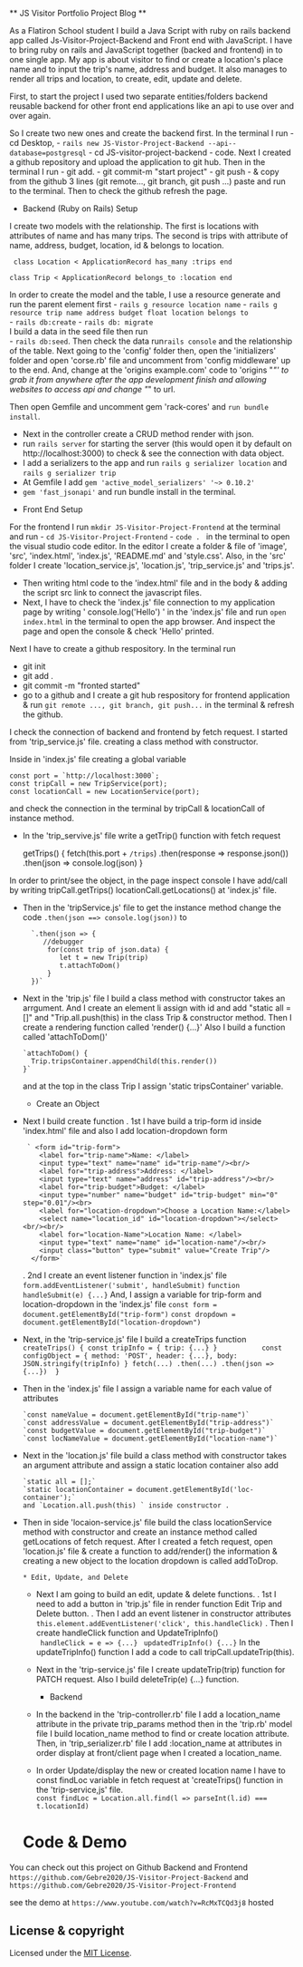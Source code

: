 
  **  JS Visitor Portfolio Project Blog  **

As a Flatiron School student I build a Java Script with ruby on rails backend app 
called Js-Visitor-Project-Backend and Front end with JavaScript. I have to bring 
ruby on rails and JavaScript together (backed and frontend) in to one single app. 
My app is about visitor to find or create a location's place name and to input 
the trip's name, address and budget. It also manages to render all trips and location, 
to create, edit, update and delete.

First, to start the project I used two separate entities/folders backend reusable 
backend for other front end applications like an api to use over and over again.

So I create two new ones and create the backend first. In the terminal I run 
    - cd Desktop, 
    - `rails new JS-Vistor-Project-Backend --api--database=postgresql`
    - cd JS-visitor-project-backend 
    - code. 
Next I created a github repository and upload the application to git hub. Then in the 
terminal I run 
    - git add. 
    - git commit-m "start project" 
    - git push 
    - & copy from the github 3 lines (git remote..., git branch, git push ...) 
      paste and run to the terminal. 
Then to check the github refresh the page. 

  * Backend (Ruby on Rails) Setup 

I create two models with the relationship. The first is locations with attributes of
name and has many trips. 
The second is trips with attribute of name, address, budget, location, id & belongs to location.

  `  class Location < ApplicationRecord
        has_many :trips
    end `

   ` class Trip < ApplicationRecord
    belongs_to :location
    end `

In order to create the model and the table, I use a resource generate and 
run the parent element first 
    - `rails g resource location name` 
    - `rails g resource trip name address budget float location belongs to`  
    - `rails db:create` 
    - `rails db: migrate`  
I build a data in the seed file then run  
    - `rails db:seed`. 
Then check the data run`rails console` and the relationship of the table. 
Next going to the 'config' folder then, open the 'initializers' folder and open 'corse.rb' file 
and uncomment from 'config middleware' up to the end. 
And, change at the 'origins example.com' code to 'origins "*"' to grab it from anywhere 
after the app development finish and allowing websites to access api and change "*" to url.

Then open Gemfile and uncomment gem 'rack-cores' and  `run bundle install`.
  - Next in the controller create a CRUD method render with json.
  - run `rails server` for starting the server (this would open it by default on 
    http://localhost:3000) to check & see the connection with data object.
  - I add a serializers to the app and run `rails g serializer location` and
    `rails g serializer trip`
  - At Gemfile I add `gem 'active_model_serializers' '~> 0.10.2'`
  - `gem 'fast_jsonapi'` and run bundle install in the terminal. 

   * Front End Setup

For the frontend I run ` mkdir JS-Visitor-Project-Frontend ` at the terminal and run
    - `cd JS-Visitor-Project-Frontend`
    - `code . ` in the terminal to open the visual studio code editor.
In the editor I create a folder & file of 'image', 'src', 'index.html', 'index.js', 'README.md'
and 'style.css'. Also, in the 'src' folder I create 'location_service.js', 'location.js', 
'trip_service.js' and 'trips.js'.
  - Then writing html code to the 'index.html' file and in the body & adding the script src 
    link to connect the javascript files. 
  - Next, I have to check the 'index.js' file connection to my application page by writing 
    ' console.log('Hello') ' in the 'index.js' file and run `open index.html` in the terminal
    to open the app browser. And inspect the page and open the console & check 'Hello' printed.

Next I have to create a github respository. In the terminal run
   - git init  
   - git add .
   - git commit -m "fronted started"
   - go to a github and I create a git hub respository for frontend application & run
     ` git remote ..., git branch, git push... ` in the terminal & refresh the github.

I check the connection of backend and frontend by fetch request. I started from 'trip_service.js'
file. creating a class method with constructor.

Inside in 'index.js' file creating a global variable

    const port = `http://localhost:3000`;
    const tripCall = new TripService(port);
    const locationCall = new LocationService(port);

and check the connection in the terminal by tripCall & locationCall of instance method.
  - In the 'trip_servive.js' file write a getTrip() function with fetch request 

    getTrips() {
        fetch(this.port + `/trips`)
        .then(response => response.json())
        .then(json => console.log(json)
    }

In order to print/see the object,  in the page inspect console I have add/call by writing 
    tripCall.getTrips()
    locationCall.getLocations()
at 'index.js' file.

- Then in the 'tripService.js' file to get the instance method change the code
        `.then(json ==> console.log(json))` to

        `.then(json => {
           //debugger
            for(const trip of json.data) {
               let t = new Trip(trip)              
               t.attachToDom()
            }
        })`

- Next in the 'trip.js' file I build a class method with constructor takes an arrgument.
  And I create an element li assign with id and add "static all = []" and "Trip.all.push(this)
  in the class Trip & constructor method.
  Then I create a rendering function called 'render() {...}'
  Also I build a function called 'attachToDom()'

      `attachToDom() {       
        Trip.tripsContainer.appendChild(this.render())
      }`

  and at the top in the class Trip I assign 'static tripsContainer' variable.

    * Create an Object

- Next I build create function
  . 1st I have build a trip-form id inside 'index.html' file and 
    also I add location-dropdown form

       ` <form id="trip-form">           
          <label for="trip-name">Name: </label>
          <input type="text" name="name" id="trip-name"/><br/>          
          <label for="trip-address">Address: </label>
          <input type="text" name="address" id="trip-address"/><br/>          
          <label for="trip-budget">Budget: </label>
          <input type="number" name="budget" id="trip-budget" min="0" step="0.01"/><br> 
          <label for="location-dropdown">Choose a Location Name:</label>
          <select name="location_id" id="location-dropdown"></select><br/><br/>       
          <label for="location-Name">Location Name: </label>
          <input type="text" name="name" id="location-name"/><br/>          
          <input class="button" type="submit" value="Create Trip"/>        
        </form>`
  . 2nd I create an event listener function in 'index.js' file 
          `form.addEventListener('submit', handleSubmit)`
          `function handleSubmit(e) {...}` 
    And, I assign a variable for trip-form and location-dropdown in the 'index.js' file 
          `const form = document.getElementById("trip-form")`
          `const dropdown = document.getElementById("location-dropdown")`

- Next, in the 'trip-service.js' file I build a createTrips function
        `createTrips() {
            const tripInfo = {
               trip: {...}
            }          
            const configObject = {
              method: 'POST',
              header: {...},
              body: JSON.stringify(tripInfo)
            }
            fetch(...)
            .then(...)
            .then(json => {...}) 
        }` 
- Then in the 'index.js' file I assign a variable name for each value of attributes

      `const nameValue = document.getElementById("trip-name")`
      `const addressValue = document.getElementById("trip-address")`
      `const budgetValue = document.getElementById("trip-budget")`
      `const locNameValue = document.getElementById("location-name")`

- Next in the 'location.js' file build a class method with constructor takes 
  an argument attribute and assign a static location container also add

      `static all = [];`
      `static locationContainer = document.getElementById('loc-container');`
      and `Location.all.push(this) ` inside constructor .

- Then in side 'locaion-service.js' file build the class locationService 
  method with constructor and create an instance method called getLocations 
  of fetch request.
  After I created a fetch request, open 'location.js' file & create a function
  to add/render() the information & creating a new object to the location dropdown is called
  addToDrop.

      * Edit, Update, and Delete

  - Next I am going to build an edit, update & delete functions.
    . 1st I need to add a button in 'trip.js' file in render function 
      Edit Trip and Delete button.
    . Then I add an event listener in constructor attributes  
       `this.element.addEventListener('click', this.handleClick)`
    . Then I create handleClick function and UpdateTripInfo()     
       ` handleClick = e => {...}`
       ` updatedTripInfo() {...}`
      In the updateTripInfo() function I add a code to call tripCall.updateTrip(this). 
  - Next in the 'trip-service.js' file I create updateTrip(trip) function for PATCH
    request. Also I build deleteTrip(e) {...} function. 

       * Backend

  - In the backend in the 'trip-controller.rb' file I add a location_name attribute 
    in the private trip_params method then in the 'trip.rb' model file I build 
    location_name method to find or create location attribute. Then, in 'trip_serializer.rb'
    file I add :location_name at attributes in order display at front/client page when 
    I created a location_name.

  - In order Update/display the new or created location name I have to const 
    findLoc variable in fetch request at 'createTrips() function in the 
    'trip-service,js' file.  
      `const findLoc = Location.all.find(l => parseInt(l.id) === t.locationId)`


  # Code & Demo

You can check out this project on Github Backend and Frontend 
`https://github.com/Gebre2020/JS-Visitor-Project-Backend`   and
`https://github.com/Gebre2020/JS-Visitor-Project-Frontend`

see the demo at `https://www.youtube.com/watch?v=RcMxTCQd3j8` hosted

  ## License & copyright

Licensed under the [MIT License](LICENCE).

